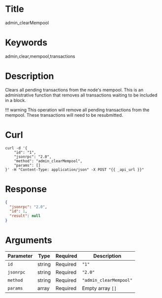 # Title

admin_clearMempool

# Keywords

admin,clear,mempool,transactions

# Description

Clears all pending transactions from the node's mempool. This is an administrative function that removes all transactions waiting to be included in a block.

!!! warning
    This operation will remove all pending transactions from the mempool. These transactions will need to be resubmitted.

# Curl

```shell
curl -d '{
    "id": "1",
    "jsonrpc": "2.0",
    "method": "admin_clearMempool",
    "params": []
}' -H "Content-Type: application/json" -X POST "{{ _api_url }}"
```

# Response

```json
{
  "jsonrpc": "2.0",
  "id": 1,
  "result": null
}
```

# Arguments

| Parameter | Type   | Required | Description                 |
|-----------|--------|----------|-----------------------------|
| `id`      | string | Required | `"1"`                       |
| `jsonrpc` | string | Required | `"2.0"`                     |
| `method`  | string | Required | `"admin_clearMempool"`      |
| `params`  | array  | Required | Empty array `[]`            |
